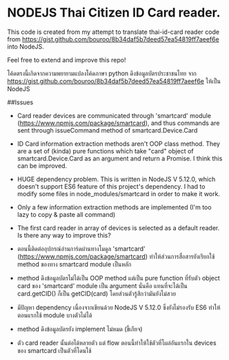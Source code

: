# NODEJS Thai Citizen ID Card reader.
This code is created from my attempt to translate thai-id-card reader code from https://gist.github.com/bouroo/8b34daf5b7deed57ea54819ff7aeef6e into NodeJS.

Feel free to extend and improve this repo!


โค้ดตรงนี้เกิดจากความพยายามแปลงโค้ดภาษา python ดึงข้อมูลบัตรประชาชนไทย จาก  https://gist.github.com/bouroo/8b34daf5b7deed57ea54819ff7aeef6e ให้เป็น NodeJS



##Issues
* Card reader devices are communicated through 'smartcard' module (https://www.npmjs.com/package/smartcard), and thus commands are sent through issueCommand method of smartcard.Device.Card
* ID Card information extraction methods aren't OOP class method. They are a set of (kinda) pure functions which take "card" object of smartcard.Device.Card as an argument and return a Promise. I think this can be improved.
* HUGE dependency problem. This is written in NodeJS V 5.12.0, which doesn't support ES6 feature of this project's dependency. I had to modify some files in node_modules/smartcard in order to make it work.
* Only a few information extraction methods are implemented (I'm too lazy to copy & paste all command)
* The first card reader in array of devices is selected as a default reader. Is there any way to improve this?


* ตอนนี้ติดต่ออุปกรณ์อ่านการ์ดผ่านทางโมดูล 'smartcard' (https://www.npmjs.com/package/smartcard) ทำให้ส่วนการสื่อสารยังเรียกใช้ method ของทาง smartcard module เป็นหลัก
* method ดึงข้อมูลบัตรไม่ได้เป็น OOP method แต่เป็น pure function ที่รับตัว object card ของ 'smartcard' module เป็น argument นั่นคือ แทนที่จะได้เป็น card.getCID() ก็เป็น getCID(card)  โดยส่วนตัวรู้สึกว่ามันยังไม่สวย
* มีปัญหา dependency เนื่องจากเขียนด้วย NodeJS V 5.12.0 ซึ่งยังไม่รองรับ ES6 ทำให้ตอนแรกใช้ module บางตัวไม่ได้
* method ดึงข้อมูลบัตรยัง implement ไม่หมด (ขี้เกียจ)
* ตัว card reader นั้นต่อได้หลายตัว แต่ flow ตอนนี้ทำให้ใช้ตัวที่โผล่อันแรกใน devices ของ smartcard เป็นตัวที่โดนใช้


